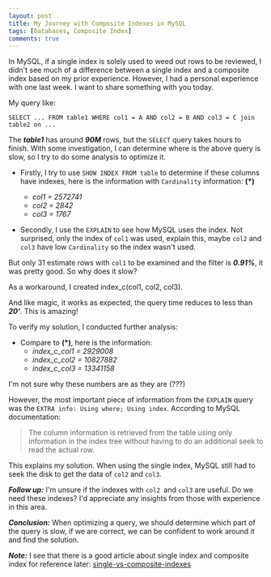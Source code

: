 ```yaml
---
layout: post
title: My Journey with Composite Indexes in MySQL
tags: [Databases, Composite Index]
comments: true
---
```


In MySQL, if a single index is solely used to weed out rows to be reviewed, I didn't see much of a difference between a single index and a composite index based on my prior experience. However, I had a personal experience with one last week. I want to share something with you today.

My query like:

~~~
SELECT ... FROM table1 WHERE col1 = A AND col2 = B AND col3 = C join table2 on ...
~~~

The ***table1*** has around ***90M*** rows, but the `SELECT` query takes hours to finish. With some investigation, I can determine where is the above query is slow, so I try to do some analysis to optimize it.

- Firstly, I try to use `SHOW INDEX FROM table` to determine if these columns have indexes, here is the information with `Cardinality` information: __(*)__
  - *col1 = 2572741*
  - *col2 = 2842*
  - *col3 = 1767*

- Secondly, I use the `EXPLAIN` to see how MySQL uses the index. 
Not surprised, only the index of `col1` was used, explain this, maybe `col2` and `col3` have low `Cardinality` so the index wasn't used.

But only 31 estimate rows with `col1` to be examined and the filter is ***0.91%***, it was pretty good.
So why does it slow?

As a workaround, I created index_c(col1, col2, col3).

And like magic, it works as expected, the query time reduces to less than ***20'***. This is amazing!

To verify my solution, I conducted further analysis:
- Compare to __(*)__, here is the information:
  - *index_c_col1 = 2929008*
  - *index_c_col2 = 10827882*
  - *index_c_col3 = 13341158* 

I'm not sure why these numbers are as they are (???)

However, the most important piece of information from the `EXPLAIN` query was the `EXTRA info: Using where; Using index`. According to MySQL documentation:

> The column information is retrieved from the table using only information in the index tree without having to do an additional seek to read the actual row.

This explains my solution. When using the single index, MySQL still had to seek the disk to get the data of `col2` and `col3`.

***Follow up:*** I'm unsure if the indexes with `col2 `and `col3` are useful. Do we need these indexes? I'd appreciate any insights from those with experience in this area.

***Conclusion:*** When optimizing a query, we should determine which part of the query is slow, if we are correct, we can be confident to work around it and find the solution.

***Note:*** I see that there is a good article about single index and composite index for reference later: [single-vs-composite-indexes](https://user3141592.medium.com/single-vs-composite-indexes-in-relational-databases-58d0eb045cbe)
